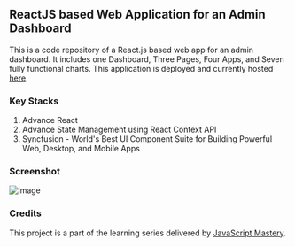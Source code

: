 ## ReactJS based Web Application for an Admin Dashboard
This is a code repository of a React.js based web app for an admin dashboard. It includes one Dashboard, Three Pages, Four Apps, and Seven fully functional charts.
This application is deployed and currently hosted [here](https://amazon-admin-dashboard.netlify.app).

### Key Stacks
1. Advance React
2. Advance State Management using React Context API
3. Syncfusion - World's Best UI Component Suite for Building Powerful Web, Desktop, and Mobile Apps

### Screenshot
![image](https://github.com/zhenyu92/admin_dashboard/blob/main/screenshot.JPG)

### Credits
This project is a part of the learning series delivered by [JavaScript Mastery](https://github.com/adrianhajdin).
